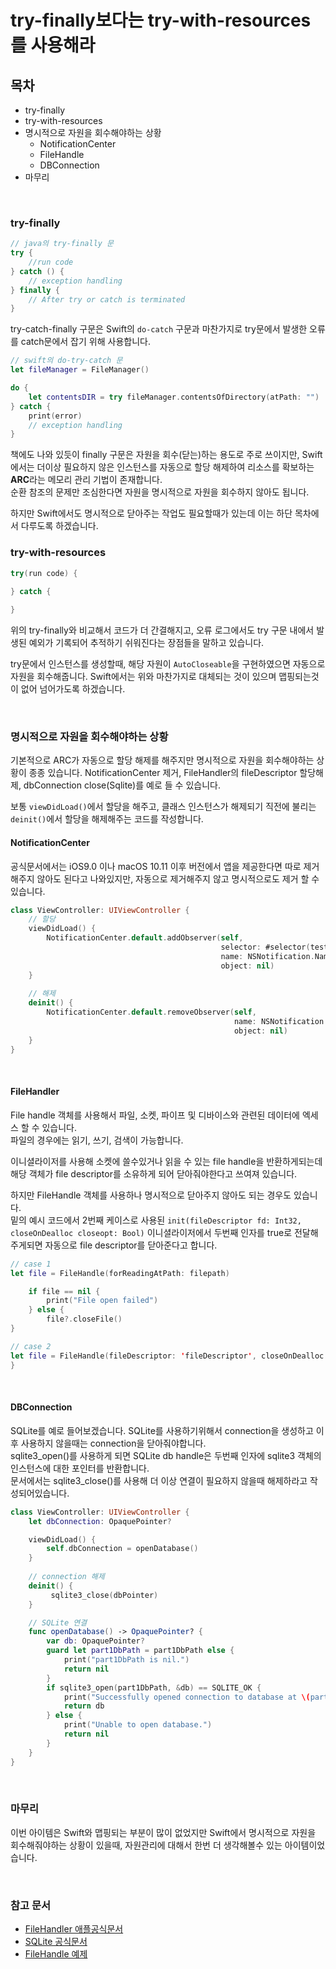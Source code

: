 # try-finally보다는 try-with-resources를 사용해라

## 목차
- try-finally
- try-with-resources
- 명시적으로 자원을 회수해야하는 상황
    - NotificationCenter
    - FileHandle
    - DBConnection
- 마무리

<br>

### try-finally
```java
// java의 try-finally 문
try {
    //run code
} catch () {
    // exception handling
} finally {
    // After try or catch is terminated
}
```

try-catch-finally 구문은 Swift의 ```do-catch``` 구문과 마찬가지로 try문에서 발생한 오류를 catch문에서 잡기 위해 사용합니다.

```swift
// swift의 do-try-catch 문
let fileManager = FileManager()

do {
    let contentsDIR = try fileManager.contentsOfDirectory(atPath: "")
} catch {
    print(error)
    // exception handling
}
```

책에도 나와 있듯이 finally 구문은 자원을 회수(닫는)하는 용도로 주로 쓰이지만, Swift에서는 더이상 필요하지 않은 인스턴스를 자동으로 할당 해제하여 리소스를 확보하는 **ARC**라는 메모리 관리 기법이 존재합니다. <br> 순환 참조의 문제만 조심한다면 자원을 명시적으로 자원을 회수하지 않아도 됩니다.

하지만 Swift에서도 명시적으로 닫아주는 작업도 필요할때가 있는데 이는 하단 목차에서 다루도록 하겠습니다.
<br>

### try-with-resources

```java
try(run code) {
    
} catch {

}
```
위의 try-finally와 비교해서 코드가 더 간결해지고, 오류 로그에서도 try 구문 내에서 발생된 예외가 기록되어 추적하기 쉬워진다는 장점들을 말하고 있습니다.

try문에서 인스턴스를 생성할때, 해당 자원이 `AutoCloseable`을 구현하였으면 자동으로 자원을 회수해줍니다. Swift에서는 위와 마찬가지로 대체되는 것이 있으며 맵핑되는것이 없어 넘어가도록 하겠습니다.

<br>

### 명시적으로 자원을 회수해야하는 상황
기본적으로 ARC가 자동으로 할당 해제를 해주지만 명시적으로 자원을 회수해야하는 상황이 종종 있습니다. NotificationCenter 제거, FileHandler의 fileDescriptor 할당해제, dbConnection close(Sqlite)를 예로 들 수 있습니다.

보통 `viewDidLoad()`에서 할당을 해주고, 클래스 인스턴스가 해제되기 직전에 불리는 `deinit()`에서 할당을 해제해주는 코드를 작성합니다.

#### NotificationCenter
공식문서에서는 iOS9.0 이나  macOS 10.11 이후 버전에서 앱을 제공한다면 따로 제거해주지 않아도 된다고 나와있지만, 자동으로 제거해주지 않고 명시적으로도 제거 할 수 있습니다.

```Swift
class ViewController: UIViewController {
    // 할당
    viewDidLoad() {
        NotificationCenter.default.addObserver(self, 
                                               selector: #selector(testFunc), 
                                               name: NSNotification.Name(rawValue: "testButton"),
                                               object: nil)
    }
    
    // 해제
    deinit() {
        NotificationCenter.default.removeObserver(self,
                                                  name: NSNotification.Name(rawValue: "testButton"),
                                                  object: nil) 
    }
}

```
<br>

#### FileHandler
File handle 객체를 사용해서 파일, 소켓, 파이프 및 디바이스와 관련된 데이터에 엑세스 할 수 있습니다. <br>
파일의 경우에는 읽기, 쓰기, 검색이 가능합니다.
<br>

이니셜라이저를 사용해 소켓에 쓸수있거나 읽을 수 있는 file handle을 반환하게되는데 해당 객체가 file descriptor를 소유하게 되어 닫아줘야한다고 쓰여져 있습니다. <br>

하지만 FileHandle 객체를 사용하나 명시적으로 닫아주지 않아도 되는 경우도 있습니다. <br>
밑의 예시 코드에서 2번째 케이스로 사용된 `init(fileDescriptor fd: Int32, 
closeOnDealloc closeopt: Bool)` 이니셜라이저에서 두번째 인자를 true로 전달해주게되면 자동으로 file descriptor를 닫아준다고 합니다.


```Swift
// case 1
let file = FileHandle(forReadingAtPath: filepath)

    if file == nil {
        print("File open failed")
    } else {
        file?.closeFile()
}

// case 2
let file = FileHandle(fileDescriptor: 'fileDescriptor', closeOnDealloc: true)
}
```

<br>

#### DBConnection
SQLite를 예로 들어보겠습니다. SQLite를 사용하기위해서 connection을 생성하고 이후 사용하지 않을때는 connection을 닫아줘야합니다. <br>
sqlite3_open()를 사용하게 되면 SQLite db handle은 두번째 인자에 sqlite3 객체의 인스턴스에 대한 포인터를 반환합니다. <br>
문서에서는 sqlite3_close()를 사용해 더 이상 연결이 필요하지 않을때 해제하라고 작성되어있습니다.

```Swift
class ViewController: UIViewController {
    let dbConnection: OpaquePointer?

    viewDidLoad() {
        self.dbConnection = openDatabase()
    }
    
    // connection 해제
    deinit() {
         sqlite3_close(dbPointer)
    }

    // SQLite 연결
    func openDatabase() -> OpaquePointer? {
        var db: OpaquePointer?
        guard let part1DbPath = part1DbPath else {
            print("part1DbPath is nil.")
            return nil
        }
        if sqlite3_open(part1DbPath, &db) == SQLITE_OK {
            print("Successfully opened connection to database at \(part1DbPath)")
            return db
        } else {
            print("Unable to open database.")
            return nil
        }
    }
}

```

<br>

### 마무리

이번 아이템은 Swift와 맵핑되는 부분이 많이 없었지만 Swift에서 명시적으로 자원을 회수해줘야하는 상황이 있을때, 자원관리에 대해서 한번 더 생각해볼수 있는 아이템이었습니다.

<br> 

### 참고 문서
- [FileHandler 애플공식문서](https://developer.apple.com/documentation/foundation/filehandle)
- [SQLite 공식문서](https://sqlite.org/c3ref/open.html)
- [FileHandle 예제](https://www.techotopia.com/index.php/Working_with_Files_in_Swift_on_iOS_8)
